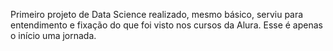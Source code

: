 Primeiro projeto de Data Science realizado, mesmo básico, serviu para entendimento e fixação do que foi visto nos cursos da Alura. Esse é apenas o início uma jornada.
